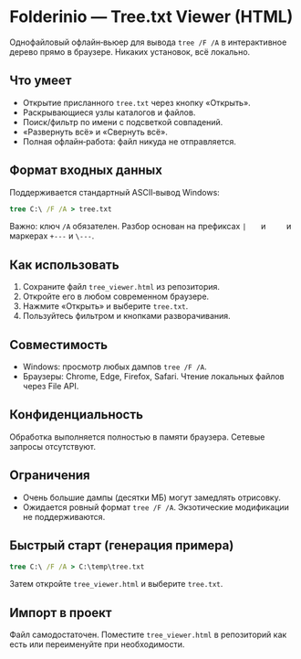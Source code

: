 # Folderinio — Tree.txt Viewer (HTML)
Однофайловый офлайн‑вьюер для вывода `tree /F /A` в интерактивное дерево прямо в браузере. Никаких установок, всё локально.

## Что умеет
- Открытие присланного `tree.txt` через кнопку «Открыть».
- Раскрывающиеся узлы каталогов и файлов.
- Поиск/фильтр по имени с подсветкой совпадений.
- «Развернуть всё» и «Свернуть всё».
- Полная офлайн‑работа: файл никуда не отправляется.

## Формат входных данных
Поддерживается стандартный ASCII‑вывод Windows:
```bat
tree C:\ /F /A > tree.txt
```
Важно: ключ `/A` обязателен. Разбор основан на префиксах `|   ` и `    ` и маркерах `+---` и `\---`.

## Как использовать
1. Сохраните файл `tree_viewer.html` из репозитория.
2. Откройте его в любом современном браузере.
3. Нажмите «Открыть» и выберите `tree.txt`.
4. Пользуйтесь фильтром и кнопками разворачивания.

## Совместимость
- Windows: просмотр любых дампов `tree /F /A`.
- Браузеры: Chrome, Edge, Firefox, Safari. Чтение локальных файлов через File API.

## Конфиденциальность
Обработка выполняется полностью в памяти браузера. Сетевые запросы отсутствуют.

## Ограничения
- Очень большие дампы (десятки МБ) могут замедлять отрисовку.
- Ожидается ровный формат `tree /F /A`. Экзотические модификации не поддерживаются.

## Быстрый старт (генерация примера)
```bat
tree C:\ /F /A > C:\temp\tree.txt
```
Затем откройте `tree_viewer.html` и выберите `tree.txt`.

## Импорт в проект
Файл самодостаточен. Поместите `tree_viewer.html` в репозиторий как есть или переименуйте при необходимости.
